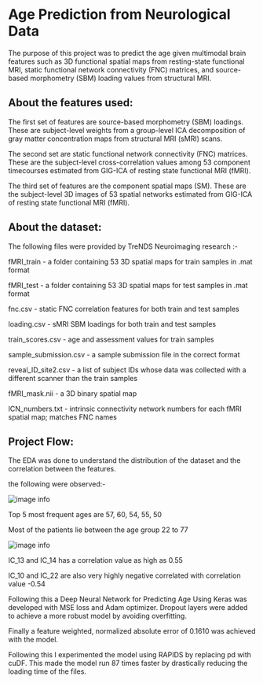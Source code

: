 # Age Prediction from Neurological Data

The purpose of this project was to predict the age given multimodal brain features such as 3D functional spatial maps from resting-state functional MRI,
static functional network connectivity (FNC) matrices, and source-based morphometry (SBM) loading values from structural MRI. 

## About the features used:

The first set of features are source-based morphometry (SBM) loadings. These are subject-level weights from a group-level
ICA decomposition of gray matter concentration maps from structural MRI (sMRI) scans.

The second set are static functional network connectivity (FNC) matrices. These are the subject-level cross-correlation values among 53 component 
timecourses estimated from GIG-ICA of resting state functional MRI (fMRI).

The third set of features are the component spatial maps (SM). These are the subject-level 3D images of 53 spatial networks estimated from GIG-ICA of
resting state functional MRI (fMRI).

## About the dataset:

The following files were provided by TreNDS Neuroimaging research :-

fMRI_train - a folder containing 53 3D spatial maps for train samples in .mat format

fMRI_test - a folder containing 53 3D spatial maps for test samples in .mat format

fnc.csv - static FNC correlation features for both train and test samples

loading.csv - sMRI SBM loadings for both train and test samples

train_scores.csv - age and assessment values for train samples

sample_submission.csv - a sample submission file in the correct format

reveal_ID_site2.csv - a list of subject IDs whose data was collected with a different scanner than the train samples

fMRI_mask.nii - a 3D binary spatial map

ICN_numbers.txt - intrinsic connectivity network numbers for each fMRI spatial map; matches FNC names

## Project Flow:

The EDA was done to understand the distribution of the dataset and the correlation between the features.

the following were observed:-

![image info](Capture.JPG)

Top 5 most frequent ages are 57, 60, 54, 55, 50

Most of the patients lie between the age group 22 to 77

![image info](Heat.JPG)

IC_13 and IC_14 has a correlation value as high as 0.55

IC_10 and IC_22 are also very highly negative correlated with correlation value -0.54


Following this a Deep Neural Network for Predicting Age Using Keras was developed with MSE loss and Adam optimizer. Dropout layers were added to achieve a more robust model
by avoiding overfitting.

Finally a feature weighted, normalized absolute error of 0.1610 was achieved with the model. 

Following this I experimented the model using RAPIDS by replacing pd with cuDF. This made the model run 87 times faster by drastically reducing the loading time of the files.

